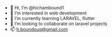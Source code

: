 - 👋 Hi, I’m @hichambound1
- 👀 I’m interested in web development
- 🌱 I’m currently learning LARAVEL, flutter 
- 💞️ I’m looking to collaborate on laravel projects
- 📫 h.boundouq@gmail.com


